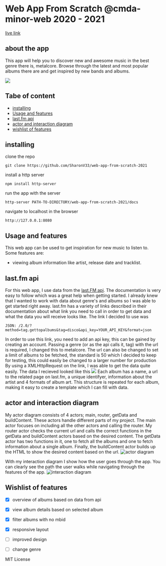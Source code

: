 # Web App From Scratch @cmda-minor-web 2020 - 2021

[live link](http://web-app-from-scratch-2021.sharonv33.vercel.app/)

## about the app
This app will help you to discover new and awesome music in the best genre there is, metalcore. Browse through the 
latest and most popular albums there are and get inspired by new bands and albums. 

<img src="https://i.ibb.co/dW3NVFC/smaller.jpg">

## Tabe of content
* [installing](#installing)
* [Usage and features](#usage-and-features)
* [last.fm api](#last.fm-api)
* [actor and interaction diagram](#actor-and-interaction-diagram)
* [wishlist of features](#wishlist-of-features)

## installing
clone the repo
```
git clone https://github.com/SharonV33/web-app-from-scratch-2021
```
install a http server
```
npm install http-server
```
run the app with the server
```
http-server PATH-TO-DIRECTORY/web-app-from-scratch-2021/docs
```
navigate to localhost in the browser
```
http://127.0.0.1:8080
```


## Usage and features
This web app can be used to get inspiration for new music to listen to. Some features are:
- viewing album information like artist, release date and tracklist. 


## last.fm api
For this web app, I use data from the [last.FM api](https://www.last.fm/api). The documentation is very easy to follow
which was a great help when getting started. I already knew that I wanted to work with data about genre's and albums so
I was able to get started right away. last.fm has a variety of links described in their documentation about what link
you need to call in order to get data and what the data you will receive looks like. The link I decided to use was 
```
JSON: /2.0/?method=tag.gettopalbums&tag=disco&api_key=YOUR_API_KEY&format=json 
```
In order to use this link, you need to add an api key, this can be gained by creating an account. Passing a genre (or as the api calls it, tag)
with the url is required, I changed this to metalcore. The url can also be changed to set a limit of albums to be fetched, the
standard is 50 which I decided to keep for testing, this could easily be changed to a larger number for production
By using a XMLHttpRequest on the link, I was able to get the data quite easily. The data I recieved looked like this
<img src="https://i.ibb.co/x3d6YrY/Screenshot-2021-02-05-at-10-27-03.png">
Each album has a name, a url to the related page on last.fm, a unique identifyer, information about the artist and 4 formats
of album art. This structure is repeated for each album, making it easy to create a template which I can fill with data.

## actor and interaction diagram
My actor diagram consists of 4 actors; main, router, getData and buildContent. These actors handle different parts of my project.
The main actor focuses on including all the other actors and calling the router. My router actor checks the current url and
calls the correct functions in the getData and buildContent actors based on the desired content. The getData actor has two
functions in it, one to fetch all the albums and one to fetch information about a single album. Finally, the buildContent actor
builds up the HTML to show the desired content based on the url.
<img src="https://i.ibb.co/bgD2r2P/Screenshot-2021-02-25-at-13-40-22.png" alt="actor diagram">

With my interaction diagram I show how the user goes through the app. You can clearly see the path the user walks
while navigating through the features of the app.
<img src="https://i.ibb.co/3zWkhpd/actor.png" alt="interaction diagram">

## Wishlist of features
- [x] overview of albums based on data from api
- [x] view album details based on selected album
- [x] filter albums with no mbid
- [x] responsive layout
- [ ] improved design
- [ ] change genre


MIT License
